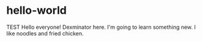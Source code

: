 # hello-world
TEST
Hello everyone!
Dexminator here. I'm going to learn something new. I like noodles and fried chicken.

